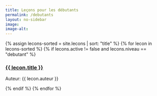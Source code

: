 ```yaml
---
title: Leçons pour les débutants
permalink: /debutants
layout: no-sidebar
image: 
image-alt: 
---
```

{% assign lecons-sorted = site.lecons | sort: "title" %}
{% for lecon in lecons-sorted %}
{% if lecons.active != false and lecons.niveau == "debutant" %}

<h3><a href="{{ lecon.url | relative_url }}">{{ lecon.title }}</a></h3>
<p>Auteur: {{ lecon.auteur }}</p>
{% endif %}
{% endfor %}